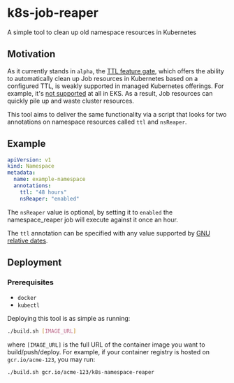 # k8s-job-reaper
A simple tool to clean up old namespace resources in Kubernetes

## Motivation
As it currently stands in `alpha`, the [TTL feature gate](https://kubernetes.io/docs/concepts/workloads/controllers/jobs-run-to-completion/#clean-up-finished-jobs-automatically), which offers the ability to automatically clean up Job resources in Kubernetes based on a configured TTL, is weakly supported in managed Kubernetes offerings. For example, it's [not supported](https://github.com/aws/containers-roadmap/issues/255) at all in EKS. As a result, Job resources can quickly pile up and waste cluster resources.

This tool aims to deliver the same functionality via a script that looks for two annotations on namespace resources called `ttl` and `nsReaper`.


## Example
```YAML
apiVersion: v1
kind: Namespace
metadata:
  name: example-namespace
  annotations:
    ttl: "48 hours"
    nsReaper: "enabled"
  ```
The `nsReaper` value is optional, by setting it to `enabled` the namespace_reaper job will execute against it once an hour. 

The `ttl` annotation can be specified with any value supported by [GNU relative dates](https://www.gnu.org/software/coreutils/manual/html_node/Relative-items-in-date-strings.html#Relative-items-in-date-strings).


## Deployment
### Prerequisites
- `docker`
- `kubectl`

Deploying this tool is as simple as running:
```sh
./build.sh [IMAGE_URL]
```
where `[IMAGE_URL]` is the full URL of the container image you want to build/push/deploy. For example, if your container registry is hosted on `gcr.io/acme-123`, you may run:
```sh
./build.sh gcr.io/acme-123/k8s-namespace-reaper
```